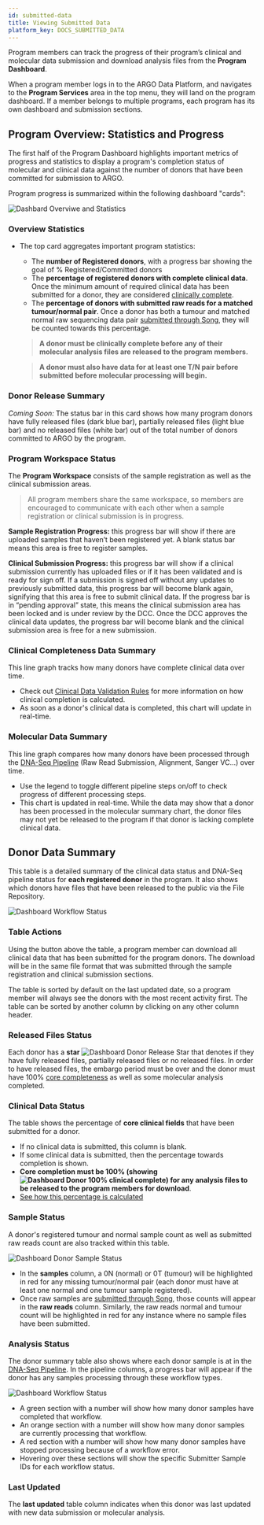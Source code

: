 ```yaml
---
id: submitted-data
title: Viewing Submitted Data
platform_key: DOCS_SUBMITTED_DATA
---
```


Program members can track the progress of their program’s clinical and molecular data submission and download analysis files from the **Program Dashboard**.

When a program member logs in to the ARGO Data Platform, and navigates to the **Program Services** area in the top menu, they will land on the program dashboard. If a member belongs to multiple programs, each program has its own dashboard and submission sections.



## Program Overview: Statistics and Progress

The first half of the Program Dashboard highlights important metrics of progress and statistics to display a program's completion status of molecular and clinical data against the number of donors that have been committed for submission to ARGO. 

Program progress is summarized within the following dashboard "cards":

![Dashbard Overviwe and Statistics](/assets/submission/program_stats_section.png)

### Overview Statistics
- The top card aggregates important program statistics: 
	- The **number of Registered donors**, with a progress bar showing the goal of % Registered/Committed donors
	- The **percentage of registered donors with complete clinical data**. Once the minimum amount of required clinical data has been submitted for a donor, they are considered [clinically complete](/docs/submission/clinical-data-validation-rules#clinical-data-completion).
	- The **percentage of donors with submitted raw reads for a matched tumour/normal pair**. Once a donor has both a tumour and matched normal raw sequencing data pair [submitted through Song](/docs/submission/submitting-molecular-data), they will be counted towards this percentage.

	> **A donor must be clinically complete before any of their molecular analysis files are released to the program members.**
	
	> **A donor must also have data for at least one T/N pair before submitted before molecular processing will begin.**

### Donor Release Summary

_Coming Soon:_ The status bar in this card shows how many program donors have fully released files (dark blue bar), partially released files (light blue bar) and no released files (white bar) out of the total number of donors committed to ARGO by the program.  

### Program Workspace Status
The **Program Workspace** consists of the sample registration as well as the clinical submission areas.

> All program members share the same workspace, so members are encouraged to communicate with each other when a sample registration or clinical submission is in progress.

**Sample Registration Progress:** this progress bar will show if there are uploaded samples that haven’t been registered yet. A blank status bar means this area is free to register samples.

**Clinical Submission Progress:** this progress bar will show if a clinical submission currently has uploaded files or if it has been validated and is ready for sign off. If a submission is signed off without any updates to previously submitted data, this progress bar will become blank again, signifying that this area is free to submit clinical data. If the progress bar is in “pending approval” state, this means the clinical submission area has been locked and is under review by the DCC. Once the DCC approves the clinical data updates, the progress bar will become blank and the clinical submission area is free for a new submission.

### Clinical Completeness Data Summary

This line graph tracks how many donors have complete clinical data over time. 
- Check out [Clinical Data Validation Rules](/docs/submission/clinical-data-validation-rules) for more information on how clinical completion is calculated.
- As soon as a donor's clinical data is completed, this chart will update in real-time. 

### Molecular Data Summary

This line graph compares how many donors have been processed through the [DNA-Seq Pipeline](/docs/analysis-workflows/dna-pipeline) (Raw Read Submission, Alignment, Sanger VC...) over time.
- Use the legend to toggle different pipeline steps on/off to check progress of different processing steps. 
- This chart is updated in real-time. While the data may show that a donor has been processed in the molecular summary chart, the donor files may not yet be released to the program if that donor is lacking complete clinical data. 

## Donor Data Summary

This table is a detailed summary of the clinical data status and DNA-Seq pipeline status for **each registered donor** in the program. It also shows which donors have files that have been released to the public via the File Repository.

![Dashboard Workflow Status](/assets/submission/program_donor_summary_section.png)

### Table Actions

Using the button above the table, a program member can download all clinical data that has been submitted for the program donors. The download will be in the same file format that was submitted through the sample registration and clinical submission sections.

The table is sorted by default on the last updated date, so a program member will always see the donors with the most recent activity first. The table can be sorted by another column by clicking on any other column header.

### Released Files Status

Each donor has a **star** ![Dashboard Donor Release Star](/assets/submission/dashboard-donor-star.png) that denotes if they have fully released files, partially released files or no released files. In order to have released files, the embargo period must be over and the donor must have 100% [core completeness](/docs/submission/clinical-data-validation-rules#clinical-data-completion) as well as some molecular analysis completed.

### Clinical Data Status

The table shows the percentage of **core clinical fields** that have been submitted for a donor.

- If no clinical data is submitted, this column is blank.
- If some clinical data is submitted, then the percentage towards completion is shown.
- **Core completion must be 100% (showing ![Dashboard Donor 100% clinical complete](/assets/submission/dashboard-clinical-complete.png)) for any analysis files to be released to the program members for download**. 
- [See how this percentage is calculated](/docs/submission/clinical-data-validation-rules#clinical-data-completion)

### Sample Status

A donor's registered tumour and normal sample count as well as submitted raw reads count are also tracked within this table.

![Dashboard Donor Sample Status](/assets/submission/dashboard-samples-raw-reads.png)

- In the **samples** column, a 0N (normal) or 0T (tumour) will be highlighted in red for any missing tumour/normal pair (each donor must have at least one normal and one tumour sample registered).
- Once raw samples are [submitted through Song](/docs/submission/submitting-molecular-data), those counts will appear in the **raw reads** column. Similarly, the raw reads normal and tumour count will be highlighted in red for any instance where no sample files have been submitted.

### Analysis Status

The donor summary table also shows where each donor sample is at in the [DNA-Seq Pipeline](/docs/analysis-workflows/dna-pipeline). In the pipeline columns, a progress bar will appear if the donor has any samples processing through these workflow types.

![Dashboard Workflow Status](/assets/submission/dashboard-workflow-statusbar.png)

- A green section with a number will show how many donor samples have completed that workflow.
- An orange section with a number will show how many donor samples are currently processing that workflow.
- A red section with a number will show how many donor samples have stopped processing because of a workflow error.
- Hovering over these sections will show the specific Submitter Sample IDs for each workflow status.

### Last Updated

The **last updated** table column indicates when this donor was last updated with new data submission or molecular analysis.
